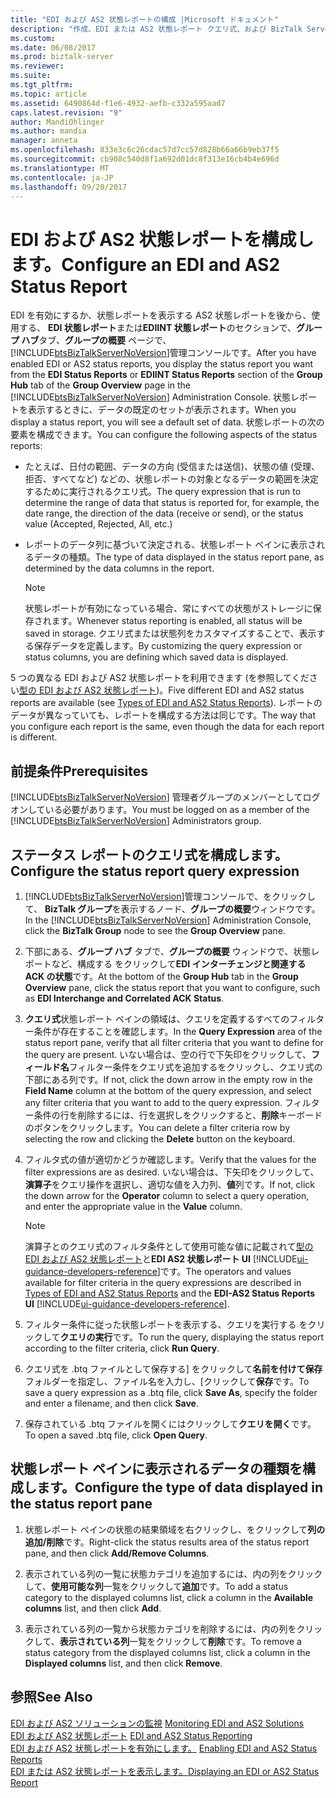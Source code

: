 ```yaml
---
title: "EDI および AS2 状態レポートの構成 |Microsoft ドキュメント"
description: "作成、EDI または AS2 状態レポート クエリ式、および BizTalk Server でのレポートに表示されているデータを選択"
ms.custom: 
ms.date: 06/08/2017
ms.prod: biztalk-server
ms.reviewer: 
ms.suite: 
ms.tgt_pltfrm: 
ms.topic: article
ms.assetid: 6490864d-f1e6-4932-aefb-c332a595aad7
caps.latest.revision: "9"
author: MandiOhlinger
ms.author: mandia
manager: anneta
ms.openlocfilehash: 833e3c6c26cdac57d7cc57d828b66a66b9eb37f5
ms.sourcegitcommit: cb908c540d8f1a692d01dc8f313e16cb4b4e696d
ms.translationtype: MT
ms.contentlocale: ja-JP
ms.lasthandoff: 09/20/2017
---
```

# <a name="configure-an-edi-and-as2-status-report"></a><span data-ttu-id="37e63-103">EDI および AS2 状態レポートを構成します。</span><span class="sxs-lookup"><span data-stu-id="37e63-103">Configure an EDI and AS2 Status Report</span></span>
<span data-ttu-id="37e63-104">EDI を有効にするか、状態レポートを表示する AS2 状態レポートを後から、使用する、 **EDI 状態レポート**または**EDIINT 状態レポート**のセクションで、**グループ ハブ**タブ、**グループの概要** ページで、[!INCLUDE[btsBizTalkServerNoVersion](../includes/btsbiztalkservernoversion-md.md)]管理コンソールです。</span><span class="sxs-lookup"><span data-stu-id="37e63-104">After you have enabled EDI or AS2 status reports, you display the status report you want from the **EDI Status Reports** or **EDIINT Status Reports** section of the **Group Hub** tab of the **Group Overview** page in the [!INCLUDE[btsBizTalkServerNoVersion](../includes/btsbiztalkservernoversion-md.md)] Administration Console.</span></span> <span data-ttu-id="37e63-105">状態レポートを表示するときに、データの既定のセットが表示されます。</span><span class="sxs-lookup"><span data-stu-id="37e63-105">When you display a status report, you will see a default set of data.</span></span> <span data-ttu-id="37e63-106">状態レポートの次の要素を構成できます。</span><span class="sxs-lookup"><span data-stu-id="37e63-106">You can configure the following aspects of the status reports:</span></span>  
  
-   <span data-ttu-id="37e63-107">たとえば、日付の範囲、データの方向 (受信または送信)、状態の値 (受理、拒否、すべてなど) などの、状態レポートの対象となるデータの範囲を決定するために実行されるクエリ式。</span><span class="sxs-lookup"><span data-stu-id="37e63-107">The query expression that is run to determine the range of data that status is reported for, for example, the date range, the direction of the data (receive or send), or the status value (Accepted, Rejected, All, etc.)</span></span>  
  
-   <span data-ttu-id="37e63-108">レポートのデータ列に基づいて決定される、状態レポート ペインに表示されるデータの種類。</span><span class="sxs-lookup"><span data-stu-id="37e63-108">The type of data displayed in the status report pane, as determined by the data columns in the report.</span></span>  
  
    > [!NOTE]
    >  <span data-ttu-id="37e63-109">状態レポートが有効になっている場合、常にすべての状態がストレージに保存されます。</span><span class="sxs-lookup"><span data-stu-id="37e63-109">Whenever status reporting is enabled, all status will be saved in storage.</span></span> <span data-ttu-id="37e63-110">クエリ式または状態列をカスタマイズすることで、表示する保存データを定義します。</span><span class="sxs-lookup"><span data-stu-id="37e63-110">By customizing the query expression or status columns, you are defining which saved data is displayed.</span></span>  
  
 <span data-ttu-id="37e63-111">5 つの異なる EDI および AS2 状態レポートを利用できます (を参照してください[型の EDI および AS2 状態レポート](../core/types-of-edi-and-as2-status-reports.md))。</span><span class="sxs-lookup"><span data-stu-id="37e63-111">Five different EDI and AS2 status reports are available (see [Types of EDI and AS2 Status Reports](../core/types-of-edi-and-as2-status-reports.md)).</span></span> <span data-ttu-id="37e63-112">レポートのデータが異なっていても、レポートを構成する方法は同じです。</span><span class="sxs-lookup"><span data-stu-id="37e63-112">The way that you configure each report is the same, even though the data for each report is different.</span></span>  
  
## <a name="prerequisites"></a><span data-ttu-id="37e63-113">前提条件</span><span class="sxs-lookup"><span data-stu-id="37e63-113">Prerequisites</span></span>  
 <span data-ttu-id="37e63-114">[!INCLUDE[btsBizTalkServerNoVersion](../includes/btsbiztalkservernoversion-md.md)] 管理者グループのメンバーとしてログオンしている必要があります。</span><span class="sxs-lookup"><span data-stu-id="37e63-114">You must be logged on as a member of the [!INCLUDE[btsBizTalkServerNoVersion](../includes/btsbiztalkservernoversion-md.md)] Administrators group.</span></span>  
  
## <a name="configure-the-status-report-query-expression"></a><span data-ttu-id="37e63-115">ステータス レポートのクエリ式を構成します。</span><span class="sxs-lookup"><span data-stu-id="37e63-115">Configure the status report query expression</span></span>  
  
1.  <span data-ttu-id="37e63-116">[!INCLUDE[btsBizTalkServerNoVersion](../includes/btsbiztalkservernoversion-md.md)]管理コンソールで、をクリックして、 **BizTalk グループ**を表示するノード、**グループの概要**ウィンドウです。</span><span class="sxs-lookup"><span data-stu-id="37e63-116">In the [!INCLUDE[btsBizTalkServerNoVersion](../includes/btsbiztalkservernoversion-md.md)] Administration Console, click the **BizTalk Group** node to see the **Group Overview** pane.</span></span>  
  
2.  <span data-ttu-id="37e63-117">下部にある、**グループ ハブ** タブで、**グループの概要** ウィンドウで、状態レポートなど、構成する をクリックして**EDI インターチェンジと関連する ACK の状態**です。</span><span class="sxs-lookup"><span data-stu-id="37e63-117">At the bottom of the **Group Hub** tab in the **Group Overview** pane, click the status report that you want to configure, such as **EDI Interchange and Correlated ACK Status**.</span></span>  
  
3.  <span data-ttu-id="37e63-118">**クエリ式**状態レポート ペインの領域は、クエリを定義するすべてのフィルター条件が存在することを確認します。</span><span class="sxs-lookup"><span data-stu-id="37e63-118">In the **Query Expression** area of the status report pane, verify that all filter criteria that you want to define for the query are present.</span></span> <span data-ttu-id="37e63-119">いない場合は、空の行で下矢印をクリックして、**フィールド名**フィルター条件をクエリ式を追加するをクリックし、クエリ式の下部にある列です。</span><span class="sxs-lookup"><span data-stu-id="37e63-119">If not, click the down arrow in the empty row in the **Field Name** column at the bottom of the query expression, and select any filter criteria that you want to add to the query expression.</span></span> <span data-ttu-id="37e63-120">フィルター条件の行を削除するには、行を選択しをクリックすると、**削除**キーボードのボタンをクリックします。</span><span class="sxs-lookup"><span data-stu-id="37e63-120">You can delete a filter criteria row by selecting the row and clicking the **Delete** button on the keyboard.</span></span>  
  
4.  <span data-ttu-id="37e63-121">フィルタ式の値が適切かどうか確認します。</span><span class="sxs-lookup"><span data-stu-id="37e63-121">Verify that the values for the filter expressions are as desired.</span></span> <span data-ttu-id="37e63-122">いない場合は、下矢印をクリックして、**演算子**をクエリ操作を選択し、適切な値を入力列、**値**列です。</span><span class="sxs-lookup"><span data-stu-id="37e63-122">If not, click the down arrow for the **Operator** column to select a query operation, and enter the appropriate value in the **Value** column.</span></span>  
  
    > [!NOTE]
    >  <span data-ttu-id="37e63-123">演算子とのクエリ式のフィルタ条件として使用可能な値に記載されて[型の EDI および AS2 状態レポート](../core/types-of-edi-and-as2-status-reports.md)と**EDI AS2 状態レポート UI** [!INCLUDE[ui-guidance-developers-reference](../includes/ui-guidance-developers-reference.md)]です。</span><span class="sxs-lookup"><span data-stu-id="37e63-123">The operators and values available for filter criteria in the query expressions are described in [Types of EDI and AS2 Status Reports](../core/types-of-edi-and-as2-status-reports.md) and the **EDI-AS2 Status Reports UI** [!INCLUDE[ui-guidance-developers-reference](../includes/ui-guidance-developers-reference.md)].</span></span>  
  
5.  <span data-ttu-id="37e63-124">フィルター条件に従った状態レポートを表示する、クエリを実行する をクリックして**クエリの実行**です。</span><span class="sxs-lookup"><span data-stu-id="37e63-124">To run the query, displaying the status report according to the filter criteria, click **Run Query**.</span></span>  
  
6.  <span data-ttu-id="37e63-125">クエリ式を .btq ファイルとして保存する] をクリックして**名前を付けて保存**フォルダーを指定し、ファイル名を入力し、[クリックして**保存**です。</span><span class="sxs-lookup"><span data-stu-id="37e63-125">To save a query expression as a .btq file, click **Save As**, specify the folder and enter a filename, and then click **Save**.</span></span>  
  
7.  <span data-ttu-id="37e63-126">保存されている .btq ファイルを開くにはクリックして**クエリを開く**です。</span><span class="sxs-lookup"><span data-stu-id="37e63-126">To open a saved .btq file, click **Open Query**.</span></span>  
  
## <a name="configure-the-type-of-data-displayed-in-the-status-report-pane"></a><span data-ttu-id="37e63-127">状態レポート ペインに表示されるデータの種類を構成します。</span><span class="sxs-lookup"><span data-stu-id="37e63-127">Configure the type of data displayed in the status report pane</span></span>  
  
1.  <span data-ttu-id="37e63-128">状態レポート ペインの状態の結果領域を右クリックし、をクリックして**列の追加/削除**です。</span><span class="sxs-lookup"><span data-stu-id="37e63-128">Right-click the status results area of the status report pane, and then click **Add/Remove Columns**.</span></span>  
  
2.  <span data-ttu-id="37e63-129">表示されている列の一覧に状態カテゴリを追加するには、内の列をクリックして、**使用可能な列**一覧をクリックして**追加**です。</span><span class="sxs-lookup"><span data-stu-id="37e63-129">To add a status category to the displayed columns list, click a column in the **Available columns** list, and then click **Add**.</span></span>  
  
3.  <span data-ttu-id="37e63-130">表示されている列の一覧から状態カテゴリを削除するには、内の列をクリックして、**表示されている列**一覧をクリックして**削除**です。</span><span class="sxs-lookup"><span data-stu-id="37e63-130">To remove a status category from the displayed columns list, click a column in the **Displayed columns** list, and then click **Remove**.</span></span>  
  
## <a name="see-also"></a><span data-ttu-id="37e63-131">参照</span><span class="sxs-lookup"><span data-stu-id="37e63-131">See Also</span></span>  
 <span data-ttu-id="37e63-132">[EDI および AS2 ソリューションの監視](../core/monitoring-edi-and-as2-solutions.md) </span><span class="sxs-lookup"><span data-stu-id="37e63-132">[Monitoring EDI and AS2 Solutions](../core/monitoring-edi-and-as2-solutions.md) </span></span>  
 <span data-ttu-id="37e63-133">[EDI および AS2 状態レポート](../core/edi-and-as2-status-reporting.md) </span><span class="sxs-lookup"><span data-stu-id="37e63-133">[EDI and AS2 Status Reporting](../core/edi-and-as2-status-reporting.md) </span></span>  
 <span data-ttu-id="37e63-134">[EDI および AS2 状態レポートを有効にします。](../core/enabling-edi-and-as2-status-reports.md) </span><span class="sxs-lookup"><span data-stu-id="37e63-134">[Enabling EDI and AS2 Status Reports](../core/enabling-edi-and-as2-status-reports.md) </span></span>  
 [<span data-ttu-id="37e63-135">EDI または AS2 状態レポートを表示します。</span><span class="sxs-lookup"><span data-stu-id="37e63-135">Displaying an EDI or AS2 Status Report</span></span>](../core/displaying-an-edi-or-as2-status-report.md)